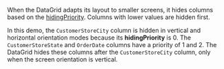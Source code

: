 When the DataGrid adapts its layout to smaller screens, it hides columns based on the [hidingPriority](/Documentation/ApiReference/UI_Widgets/dxDataGrid/Configuration/columns/#hidingPriority). Columns with lower values are hidden first. 

In this demo, the `CustomerStoreCity` column is hidden in vertical and horizontal orientation modes because its **hidingPriority** is 0. The `CustomerStoreState` and `OrderDate` columns have a priority of 1 and 2. The DataGrid hides these columns after the `CustomerStoreCity` column, only when the screen orientation is vertical.
